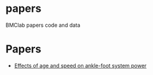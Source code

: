 # papers
BMClab papers code and data


# Papers  
- [Effects of age and speed on ankle-foot system power](https://nbviewer.jupyter.org/github/BMClab/papers/blob/master/age_speed_af_power/notebooks/UDregression.ipynb)

